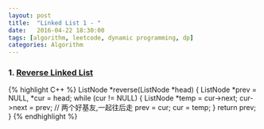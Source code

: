 ```yaml
---
layout: post
title:  "Linked List 1 - "
date:   2016-04-22 18:30:00
tags: [algorithm, leetcode, dynamic programming, dp]
categories: Algorithm
---
```


### 1. [Reverse Linked List](http://www.lintcode.com/en/problem/reverse-linked-list/)

{% highlight C++ %}
ListNode *reverse(ListNode *head) {
  ListNode *prev = NULL, *cur = head;
  while (cur != NULL) {
    ListNode *temp = cur->next;
    cur->next = prev;
    // 两个好基友,一起往后走
    prev = cur;
    cur = temp;
  }
  return prev;
}
{% endhighlight %}
